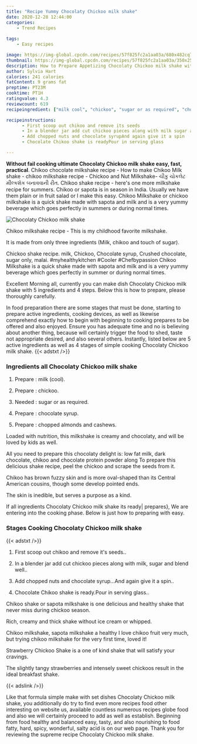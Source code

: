 ```yaml
---
title: "Recipe Yummy Chocolaty Chickoo milk shake"
date: 2020-12-28 12:44:00
categories:
    - Trend Recipes
    
tags:
    - Easy recipes

image: https://img-global.cpcdn.com/recipes/57f825fc2a1aa03a/680x482cq70/chocolaty-chickoo-milk-shake-recipe-main-photo.jpg
thumbnail: https://img-global.cpcdn.com/recipes/57f825fc2a1aa03a/350x250cq70/chocolaty-chickoo-milk-shake-recipe-main-photo.jpg
description: How to Prepare Appetizing Chocolaty Chickoo milk shake with 5 ingredients and 4 stages of easy cooking.
author: Sylvia Hart
calories: 241 calories
fatContent: 9 grams fat
preptime: PT23M
cooktime: PT1H
ratingvalue: 4.3
reviewcount: 619
recipeingredient: ["milk cool", "chickoo", "sugar or as required", "chocolate syrup", "chopped almonds and cashews"]

recipeinstructions: 
      - First scoop out chikoo and remove its seeds 
      - In a blender jar add cut chickoo pieces along with milk sugar and blend well 
      - Add chopped nuts and chocolate syrupAnd again give it a spin 
      - Chocolate Chikoo shake is readyPour in serving glass

---
```




**Without fail cooking ultimate Chocolaty Chickoo milk shake easy, fast, practical**. Chikoo chocolate milkshake recipe - How to make Chikoo Milk shake - chikoo milkshake recipe - Chickoo and Nut Milkshake- ચીકુ ચોકલેટ મીલ્કશેક બનાવવાની રીત. Chikoo shake recipe - here&#39;s one more milkshake recipe for summers. Chikoo or sapota is in season in India. Usually we have them plain or in fruit salad or I make this easy. Chikoo Milkshake or chickoo milkshake is a quick shake made with sapota and milk and is a very yummy beverage which goes perfectly in summers or during normal times.


![Chocolaty Chickoo milk shake](https://img-global.cpcdn.com/recipes/57f825fc2a1aa03a/680x482cq70/chocolaty-chickoo-milk-shake-recipe-main-photo.jpg "Chocolaty Chickoo milk shake")



Chikoo milkshake recipe - This is my childhood favorite milkshake.

It is made from only three ingredients (Milk, chikoo and touch of sugar).

Chickoo shake recipe. milk, Chickoo, Chocolate syrup, Crushed chocolate, sugar only, malai. #myhealthykitchen #Cooler #Chefbypassion Chikoo Milkshake is a quick shake made with sapota and milk and is a very yummy beverage which goes perfectly in summer or during normal times.


Excellent Morning all, currently you can make dish Chocolaty Chickoo milk shake with 5 ingredients and 4 steps. Below this is how to prepare, please thoroughly carefully.

In food preparation there are some stages that must be done, starting to prepare active ingredients, cooking devices, as well as likewise comprehend exactly how to begin with beginning to cooking prepares to be offered and also enjoyed. Ensure you has adequate time and no is believing about another thing, because will certainly trigger the food to shed, taste not appropriate desired, and also several others. Instantly, listed below are 5 active ingredients as well as 4 stages of simple cooking Chocolaty Chickoo milk shake.
{{< adstxt />}}

### Ingredients all Chocolaty Chickoo milk shake


1. Prepare  : milk (cool).

1. Prepare  : chickoo.

1. Needed  : sugar or as required.

1. Prepare  : chocolate syrup.

1. Prepare  : chopped almonds and cashews.


Loaded with nutrition, this milkshake is creamy and chocolaty, and will be loved by kids as well.

All you need to prepare this chocolaty delight is: low fat milk, dark chocolate, chikoo and chocolate protein powder along To prepare this delicious shake recipe, peel the chickoo and scrape the seeds from it.

Chikoo has brown fuzzy skin and is more oval-shaped than its Central American cousins, though some develop pointed ends.

The skin is inedible, but serves a purpose as a kind.


If all ingredients Chocolaty Chickoo milk shake its ready| prepares}, We are entering into the cooking phase. Below is just how to preparing with easy.

### Stages Cooking Chocolaty Chickoo milk shake

{{< adstxt />}}


1. First scoop out chikoo and remove it&#39;s seeds..



1. In a blender jar add cut chickoo pieces along with milk, sugar and blend well..



1. Add chopped nuts and chocolate syrup...And again give it a spin..



1. Chocolate Chikoo shake is ready.Pour in serving glass..




Chikoo shake or sapota milkshake is one delicious and healthy shake that never miss during chickoo season.

Rich, creamy and thick shake without ice cream or whipped.

Chikoo milkshake, sapota milkshake a healthy I love chikoo fruit very much, but trying chikoo milkshake for the very first time, loved it!

Strawberry Chickoo Shake is a one of kind shake that will satisfy your cravings.

The slightly tangy strawberries and intensely sweet chickoos result in the ideal breakfast shake.


{{< adslink />}}

Like that formula simple make with set dishes Chocolaty Chickoo milk shake, you additionally do try to find even more recipes food other interesting on website us, available countless numerous recipes globe food and also we will certainly proceed to add as well as establish. Beginning from food healthy and balanced easy, tasty, and also nourishing to food fatty, hard, spicy, wonderful, salty acid is on our web page. Thank you for reviewing the supreme recipe Chocolaty Chickoo milk shake.
